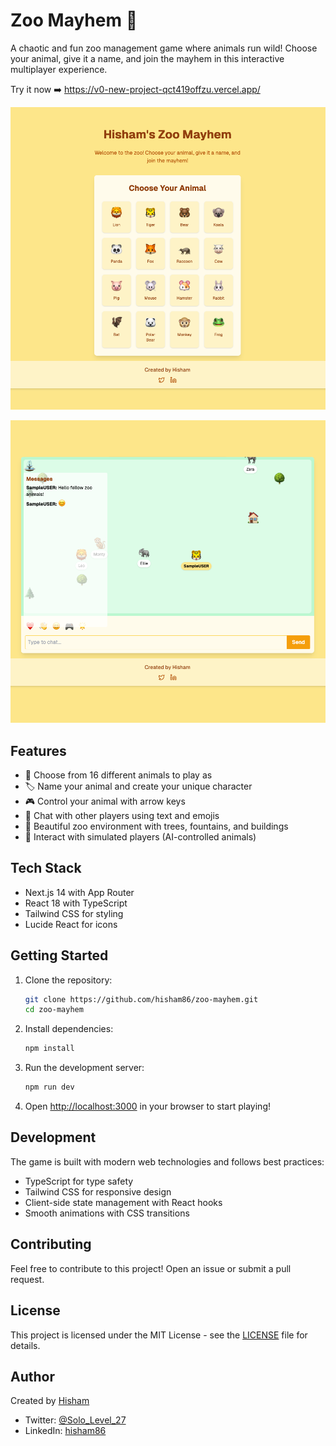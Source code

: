 # Zoo Mayhem 🦁

A chaotic and fun zoo management game where animals run wild! Choose your animal, give it a name, and join the mayhem in this interactive multiplayer experience.

Try it now ➡️ https://v0-new-project-qct419offzu.vercel.app/

![Image Alt](https://github.com/hisham86/zoo-mayhem/blob/17177f23e1ff49909d186bfc53c4aef23638cc4f/main%20zoo.png)

![Image Alt](https://github.com/hisham86/zoo-mayhem/blob/17177f23e1ff49909d186bfc53c4aef23638cc4f/inside%20zoo.png)


## Features

- 🐾 Choose from 16 different animals to play as
- 🏷️ Name your animal and create your unique character
- 🎮 Control your animal with arrow keys
- 💬 Chat with other players using text and emojis
- 🌳 Beautiful zoo environment with trees, fountains, and buildings
- 🤝 Interact with simulated players (AI-controlled animals)

## Tech Stack

- Next.js 14 with App Router
- React 18 with TypeScript
- Tailwind CSS for styling
- Lucide React for icons

## Getting Started

1. Clone the repository:
   ```bash
   git clone https://github.com/hisham86/zoo-mayhem.git
   cd zoo-mayhem
   ```

2. Install dependencies:
   ```bash
   npm install
   ```

3. Run the development server:
   ```bash
   npm run dev
   ```

4. Open [http://localhost:3000](http://localhost:3000) in your browser to start playing!

## Development

The game is built with modern web technologies and follows best practices:

- TypeScript for type safety
- Tailwind CSS for responsive design
- Client-side state management with React hooks
- Smooth animations with CSS transitions

## Contributing

Feel free to contribute to this project! Open an issue or submit a pull request.

## License

This project is licensed under the MIT License - see the [LICENSE](LICENSE) file for details.

## Author

Created by [Hisham](https://github.com/hisham86)

- Twitter: [@Solo_Level_27](https://x.com/Solo_Level_27)
- LinkedIn: [hisham86](https://www.linkedin.com/in/hisham86/) 
